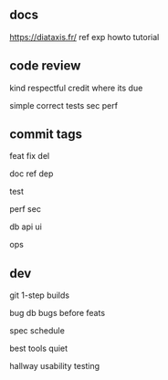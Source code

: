 ---
---
## docs
<https://diataxis.fr/>
ref
exp
howto
tutorial

## code review
kind
respectful
credit where its due

simple
correct
tests
sec
perf

## commit tags
feat
fix
del

doc
ref
dep

test

perf
sec

db
api
ui

ops


## dev
git
1-step builds

bug db
bugs before feats

spec
schedule

best tools
quiet 

hallway usability testing
